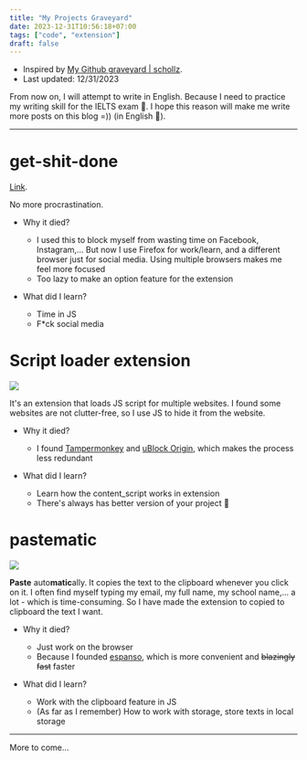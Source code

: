 ```yaml
---
title: "My Projects Graveyard"
date: 2023-12-31T10:56:18+07:00
tags: ["code", "extension"]
draft: false
---
```


- Inspired by [My Github graveyard | schollz](https://schollz.com/tinker/graveyard/).
- Last updated: 12/31/2023

From now on, I will attempt to write in English. Because I need to practice my writing skill for the IELTS exam 🥲. I hope this reason will make me write more posts on this blog =)) (in English 🥲).

---

# get-shit-done
[Link](https://github.com/ngntrgduc/get-shit-done).

No more procrastination.

- Why it died?
    - I used this to block myself from wasting time on Facebook, Instagram,... 
    But now I use Firefox for work/learn, and a different browser just for 
    social media. Using multiple browsers makes me feel more focused
    - Too lazy to make an option feature for the extension

- What did I learn?
    - Time in JS
    - F*ck social media


# Script loader extension

![](/projects_graveyard/script.png)

It's an extension that loads JS script for multiple websites. I found 
some websites are not clutter-free, so I use JS to hide it from the website.

- Why it died?
    - I found [Tampermonkey](https://www.tampermonkey.net/) and 
    [uBlock Origin](https://ublockorigin.com), which makes the process less redundant

- What did I learn?
    - Learn how the content_script works in extension
    - There's always has better version of your project 🥲


# pastematic

![](/projects_graveyard/pastematic.png)

**Paste** auto**matic**ally. It copies the text to the clipboard whenever you click on it. I often find 
myself typing my email, my full name, my school name,... a lot - which is 
time-consuming. So I have made the extension to copied to clipboard the text I want.

- Why it died? 
    - Just work on the browser
    - Because I founded [espanso](https://github.com/espanso/espanso), which is more convenient and ~~blazingly fast~~ faster

- What did I learn?
    - Work with the clipboard feature in JS
    - (As far as I remember) How to work with storage, store texts in local storage

---

More to come...